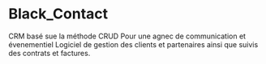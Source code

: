 # Black_Contact

CRM basé sue la méthode CRUD
Pour une agnec de communication et évenementiel
Logiciel de gestion des clients et partenaires ainsi que suivis des contrats et factures.
